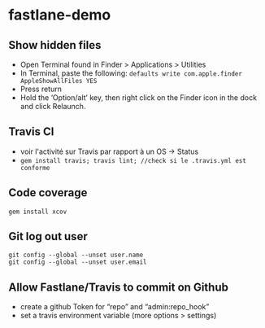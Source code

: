 # fastlane-demo

## Show hidden files

* Open Terminal found in Finder > Applications > Utilities
* In Terminal, paste the following:
```defaults write com.apple.finder AppleShowAllFiles YES```
* Press return
* Hold the ‘Option/alt’ key, then right click on the Finder icon in the dock and click Relaunch.

## Travis CI

* voir l'activité sur Travis par rapport à un OS -> Status
* ```gem install travis; travis lint; //check si le .travis.yml est conforme```


## Code coverage
```gem install xcov```

## Git log out user
```
git config --global --unset user.name
git config --global --unset user.email
```

## Allow Fastlane/Travis to commit on Github
* create a github Token for “repo” and “admin:repo_hook”
* set a travis environment variable (more options > settings)

